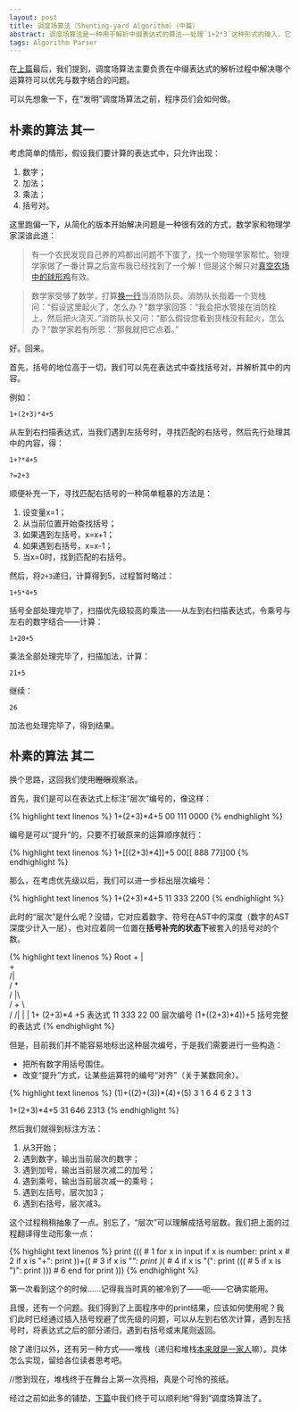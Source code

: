 ```yaml
---
layout: post
title: 调度场算法（Shunting-yard Algorithm）（中篇）
abstract: 调度场算法是一种用于解析中缀表达式的算法——处理`1+2*3`这种形式的输入，它可以用于输出后缀表达式或生成代码树（抽象代码树，AST）。
tags: Algorithm Parser
---
```


在[上篇](/2014/02/27/shunting-yard-algorithm.html)最后，我们提到，调度场算法主要负责在中缀表达式的解析过程中解决哪个运算符可以优先与数字结合的问题。

可以先想象一下，在“发明”调度场算法之前，程序员们会如何做。

朴素的算法 其一
---

考虑简单的情形，假设我们要计算的表达式中，只允许出现：

1. 数字；
2. 加法；
3. 乘法；
4. 括号对。

这里跑偏一下，从简化的版本开始解决问题是一种很有效的方式，数学家和物理学家深谙此道：

> 有一个农民发现自己养的鸡都出问题不下蛋了，找一个物理学家帮忙。物理学家做了一番计算之后宣布我已经找到了一个解！但是这个解只对[真空农场中的球形鸡](http://www.guokr.com/article/50289/)有效。

> 数学家受够了数学，打算[换一行](http://en.wikipedia.org/wiki/Newline)当消防队员。消防队长指着一个货栈问：“假设这里起火了，怎么办？”数学家回答：“我会把水管接在消防栓上，然后把火浇灭。”消防队长又问：“那么假设您看到货栈没有起火，怎么办？”数学家若有所思：“那我就把它点着。”

好。回来。

首先，括号的地位高于一切，我们可以先在表达式中查找括号对，并解析其中的内容。

例如：

`1+(2+3)*4+5`

从左到右扫描表达式，当我们遇到左括号时，寻找匹配的右括号，然后先行处理其中的内容，得：

`1+?*4+5`

`?=2+3`

顺便补充一下，寻找匹配右括号的一种简单粗暴的方法是：

1. 设变量x=1；
2. 从当前位置开始查找括号；
3. 如果遇到左括号，x=x+1；
4. 如果遇到右括号，x=x-1；
5. 当x=0时，找到匹配的右括号。

然后，将`2+3`递归，计算得到5，过程暂时略过：

`1+5*4+5`

括号全部处理完毕了，扫描优先级较高的乘法——从左到右扫描表达式，令乘号与左右的数字结合——计算：

`1+20+5`

乘法全部处理完毕了，扫描加法，计算：

`21+5`

继续：

`26`

加法也处理完毕了，得到结果。

朴素的算法 其二
---

换个思路，这回我们使用<del>瞪眼</del>观察法。

首先，我们是可以在表达式上标注“层次”编号的，像这样：

{% highlight text linenos %}
1+(2+3)*4+5
00 111 0000
{% endhighlight %}

编号是可以“提升”的，只要不打破原来的运算顺序就行：

{% highlight text linenos %}
1+[[(2+3)*4]]+5
00[[ 888 77]]00
{% endhighlight %}

那么，在考虑优先级以后，我们可以进一步标出层次编号：

{% highlight text linenos %}
1+(2+3)*4+5
11 333 2200
{% endhighlight %}

此时的“层次”是什么呢？没错，它对应着数字、符号在AST中的深度（数字的AST深度少计入一层），也对应着同一位置在**括号补完的状态下**被套入的括号对的个数。

{% highlight text linenos %}
Root       +
           |\
           + \
          /|  \
         / *   \
        /  |\   \
       /   + \   \
      /   /|  |   |
     1+ (2+3)*4  +5 表达式
     11  333 22  00 层次编号
    (1+((2+3)*4))+5 括号完整的表达式
{% endhighlight %}

但是，目前我们并不能容易地标出这种层次编号，于是我们需要进行一些构造：

* 把所有数字用括号围住。
* 改变“提升”方式，让某些运算符的编号“对齐”（关于某数同余）。

{% highlight text linenos %}
(1)+((2)+(3))*(4)+(5)
 3 1  6 4 6  2 3 1 3

1+(2+3)*4+5
31 646 2313
{% endhighlight %}

然后我们就得到标注方法：

1. 从3开始；
2. 遇到数字，输出当前层次的数字；
3. 遇到加号，输出当前层次减二的加号；
4. 遇到乘号，输出当前层次减一的乘号；
5. 遇到左括号，层次加3；
6. 遇到右括号，层次减3。

这个过程稍稍抽象了一点。别忘了，“层次”可以理解成括号层数。我们把上面的过程翻译得生动形象一点：

{% highlight text linenos %}
print (((                       # 1
for x in input
    if x is number: print x     # 2
    if x is "+":    print ))+(( # 3
    if x is "*":    print )*(   # 4
    if x is "(":    print (((   # 5
    if x is ")":    print )))   # 6
end for
print )))
{% endhighlight %}

第一次看到这个的时候……记得我当时真的被冷到了——呃——它确实能用。

且慢，还有一个问题。我们得到了上面程序中的print结果，应该如何使用呢？我们此时已经通过插入括号规避了优先级的问题，可以从左到右依次计算，遇到左括号时，将表达式之后的部分递归，遇到右括号或末尾则返回。

除了递归以外，还有另一种方式——堆栈（递归和堆栈[本来就是一家人](http://stackoverflow.com/search?q=stack+overflow)嘛）。具体怎么实现，留给各位读者思考吧。

//憋到现在，堆栈终于在舞台上第一次亮相，真是个可怜的孩纸。

经过之前如此多的铺垫，[下篇](/2014/03/07/shunting-yard-algorithm-3.html)中我们终于可以顺利地“得到”调度场算法了。
